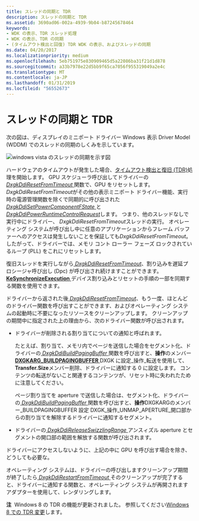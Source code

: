 ```yaml
---
title: スレッドの同期と TDR
description: スレッドの同期と TDR
ms.assetid: 3690ad06-002a-4939-9b04-b87245678464
keywords:
- WDK の表示、TDR スレッド処理
- WDK の表示、TDR の同期
- (タイムアウト検出と回復) TDR WDK の表示、およびスレッドの同期
ms.date: 04/20/2017
ms.localizationpriority: medium
ms.openlocfilehash: 5eb751975e830909465d5a22086ba31f21d1d878
ms.sourcegitcommit: a33b7978e22d5bb9f65ca7056f955319049a2e4c
ms.translationtype: MT
ms.contentlocale: ja-JP
ms.lasthandoff: 01/31/2019
ms.locfileid: "56552673"
---
```

# <a name="thread-synchronization-and-tdr"></a>スレッドの同期と TDR


次の図は、ディスプレイのミニポート ドライバー Windows 表示 Driver Model (WDDM) でのスレッドの同期のしくみを示しています。

![windows vista のスレッドの同期を示す図](images/lddmsync.png)

ハードウェアのタイムアウトが発生した場合、[タイムアウト検出と復旧 (TDR)](timeout-detection-and-recovery.md)処理を開始します。 GPU スケジューラ呼び出してドライバーの[ *DxgkDdiResetFromTimeout* ](https://msdn.microsoft.com/library/windows/hardware/ff559815)関数で、GPU をリセットします。 *DxgkDdiResetFromTimeout*がその他の表示ミニポート ドライバー機能、実行時の電源管理関数を除くで同期的に呼び出された[ *DxgkDdiSetPowerComponentFState* ](https://msdn.microsoft.com/library/windows/hardware/hh451422)と[ *DxgkDdiPowerRuntimeControlRequest*](https://msdn.microsoft.com/library/windows/hardware/hh451396)します。 つまり、他のスレッドなしで実行中にドライバー、 *DxgkDdiResetFromTimeout*スレッドの実行。 オペレーティング システムが呼び出し中に任意のアプリケーションからフレーム バッファーへのアクセスは発生しないことを保証しても*DxgkDdiResetFromTimeout*。 したがって、ドライバーでは、メモリ コント ローラー フェーズ ロックされているループ (PLL) をこれにリセットします。

復旧スレッドを実行しながら[ *DxgkDdiResetFromTimeout*](https://msdn.microsoft.com/library/windows/hardware/ff559815)、割り込みを遅延プロシージャ呼び出し (Dpc) が呼び出され続けますことができます。 [ **KeSynchronizeExecution** ](https://msdn.microsoft.com/library/windows/hardware/ff553302)デバイス割り込みとリセットの手順の一部を同期する関数を使用できます。

ドライバーから返された後[ *DxgkDdiResetFromTimeout*](https://msdn.microsoft.com/library/windows/hardware/ff559815)、もう一度、ほとんどのドライバー関数を呼び出すことができます、およびオペレーティング システムの起動時に不要になったリソースをクリーンアップします。 クリーンアップの期間中に指定された上の理由から、次のドライバー関数が呼び出されます。

-   ドライバーが削除される割り当てについての通知と呼ばれます。

    たとえば、割り当て、メモリ内でページを送信した場合をセグメント化、ドライバーの[ *DxgkDdiBuildPagingBuffer* ](https://msdn.microsoft.com/library/windows/hardware/ff559587)関数を呼び出すと、**操作**のメンバー[**DXGKARG\_BUILDPAGINGBUFFER** ](https://msdn.microsoft.com/library/windows/hardware/ff557540) DXGK に設定\_操作\_転送を使用して、 **Transfer.Size**メンバー削除、ドライバーに通知する 0 に設定します。 コンテンツの転送がないこと関連するコンテンツが、リセット時に失われたために注意してください。

    ページ割り当てを aperture で送信した場合は、セグメント化、ドライバーの[ *DxgkDdiBuildPagingBuffer* ](https://msdn.microsoft.com/library/windows/hardware/ff559587)関数を呼び出すと、**操作**DXGKARGのメンバー\_BUILDPAGINGBUFFER 設定 DXGK\_操作\_UNMAP\_APERTURE\_開口部からの割り当てを解除するドライバーに通知するセグメント。

-   ドライバーの[ *DxgkDdiReleaseSwizzlingRange* ](https://msdn.microsoft.com/library/windows/hardware/ff559786)アンスィズル aperture とセグメントの開口部の範囲を解放する関数が呼び出されます。

ドライバーにアクセスしないように、上記の中に GPU を呼び出す場合を除き、どうしても必要な。

オペレーティング システムは、ドライバーの呼び出しますクリーンアップ期間が終了したら[ *DxgkDdiRestartFromTimeout* ](https://msdn.microsoft.com/library/windows/hardware/ff559820)そのクリーンアップが完了すると、ドライバーに通知する関数と、オペレーティング システムが再開されますアダプターを使用して、レンダリングします。

**注**  Windows 8 の TDR の機能が更新されました。 参照してください[Windows 8 での TDR 変更](tdr-changes-in-windows-8.md)します。

 

 

 





